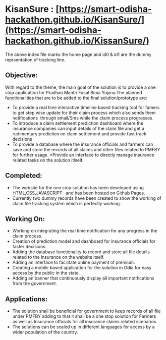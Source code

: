 # KisanSure : [https://smart-odisha-hackathon.github.io/KisanSure/](https://smart-odisha-hackathon.github.io/KissanSure/)
The above index file marks the home page and id0 & id1 are the dummy reprsentation of tracking line. 

## Objective:
With regard to the theme, the main goal of the solution is to provide a one stop application for Pradhan Mantri Fasal Bima Yojana.The planned functionalities that are to be added to the final solution/prototype are:

* To provide a real time interactive timeline based tracking tool for famers to get step wise update for their claim process which also sends them notifications  through email/Sms while the claim process progresses.
* To introduce a claim settlement prediction dashboard where the insurance companies can input details of the claim file and get a rudimentary prediction on claim settlement and provide fast track decisions
* To provide a database where the insurance officials and farmers can save and store the records of all claims and other files related to PMFBY for further usage.
*Provide an interface to directly manage insurance related tasks on the solution itlself.

## Completed:
* The website for the one stop solution has been developed using HTML,CSS,JAVASCRIPT   and has been hosted on Github Pages.
* Currently two dummy records have been created to show the working of claim file tracking system which is perfectly working.


## Working On:
* Working on integrating the real time notification for any progress in the claim process.
* Creation of prediction model and dashboard for insurance officials for faster decisions.
* Adding the database functionality to record and store all file details related to the insurance on the website itself.
* Adding an interface to facilitate online payment of premium.
* Creating a mobile based application for the solution in Odia for easy access by the public in the state.
* Adding an banner that continuously display all important notifications from the government.


## Applications:
* The solution shall be beneficial for government to keep records of all file under PMFBY adding to that it shall be a one stop solution for Farmers as well as Insurance officials for all insurance claims related scenarios.
* The solutions can be scaled up in different languages for access by a wider population of the country.
